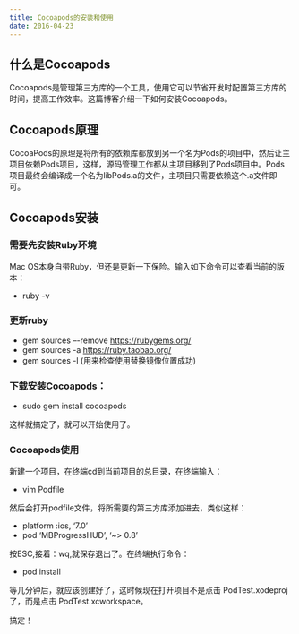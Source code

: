 ```yaml
---
title: Cocoapods的安装和使用
date: 2016-04-23 
---
```


## 什么是Cocoapods

Cocoapods是管理第三方库的一个工具，使用它可以节省开发时配置第三方库的时间，提高工作效率。这篇博客介绍一下如何安装Cocoapods。

## Cocoapods原理

CocoaPods的原理是将所有的依赖库都放到另一个名为Pods的项目中，然后让主项目依赖Pods项目，这样，源码管理工作都从主项目移到了Pods项目中。Pods项目最终会编译成一个名为libPods.a的文件，主项目只需要依赖这个.a文件即可。

## Cocoapods安装

### 需要先安装Ruby环境

Mac OS本身自带Ruby，但还是更新一下保险。输入如下命令可以查看当前的版本：

* ruby -v

### 更新ruby

* gem sources –-remove https://rubygems.org/
* gem sources -a https://ruby.taobao.org/
* gem sources -l (用来检查使用替换镜像位置成功)

### 下载安装Cocoapods：

* sudo gem install cocoapods

这样就搞定了，就可以开始使用了。

### Cocoapods使用

新建一个项目，在终端cd到当前项目的总目录，在终端输入：

* vim Podfile

然后会打开podfile文件，将所需要的第三方库添加进去，类似这样：

* platform :ios, ‘7.0’
* pod ‘MBProgressHUD’, ‘~> 0.8’

按ESC,接着：wq,就保存退出了。在终端执行命令：

* pod install

等几分钟后，就应该创建好了，这时候现在打开项目不是点击 PodTest.xodeproj了，而是点击 PodTest.xcworkspace。

搞定！